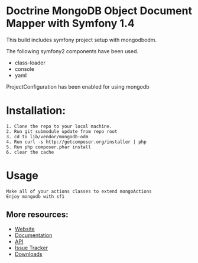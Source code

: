 # Doctrine MongoDB Object Document Mapper with Symfony 1.4


This build includes symfony project setup with mongodbodm.

The following symfony2 components have been used.

* class-loader
* console
* yaml

ProjectConfiguration has been enabled for using mongodb

# Installation:
	1. Clone the repo to your local machine.
	2. Run git submodule update from repo root
	3. cd to lib/vendor/mongodb-odm
	4. Run curl -s http://getcomposer.org/installer | php
	5. Run php composer.phar install
	6. clear the cache
	
# Usage
	Make all of your actions classes to extend mongoActions
	Enjoy mongodb with sf1
	


## More resources:

* [Website](http://www.doctrine-project.org/projects/mongodb_odm)
* [Documentation](http://docs.doctrine-project.org/projects/doctrine-mongodb-odm/en/latest/index.html)
* [API](http://www.doctrine-project.org/api/mongodb_odm/1.0/index.html)
* [Issue Tracker](http://www.doctrine-project.org/jira/browse/MODM)
* [Downloads](http://github.com/doctrine/mongodb-odm/downloads)